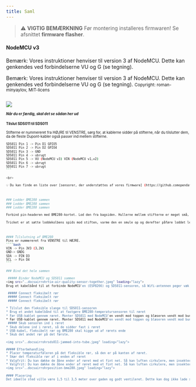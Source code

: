 ```yaml
---
title: Saml
---
```


> ⚠️ **VIGTIG BEMÆRKNING**
Før montering installeres firmwaren!
Se afsnittet __firmware flasher__.

#### NodeMCU v3
Bemærk: Vores instruktioner henviser til version 3 af NodeMCU. Dette kan genkendes ved forbindelserne VU og G (se tegning).

Bemærk: Vores instruktioner henviser til version 3 af NodeMCU. Dette kan genkendes ved forbindelserne VU og G (se tegning).
<small>Copyright: roman-minyaylov, MIT-licens<small>


<img src="..docsairrohrnodemcu-v3-bme280.jpeg" style="margin-top: 1em" loading="lazy">

##### Når du er færdig, skal det se sådan her ud


#### Tilslut SDS011 til SDS011
Stifterne er nummereret fra HØJRE til VENSTRE, sørg for, at kablerne sidder på stifterne, når du tilslutter dem, da de fleste Dupont-kabler også passer ind mellem stifterne.
````bash
SDS011 Pin 1 -> Pin D1 GPIO5
SDS011 Pin 2 -> Pin D2 GPIO4
SDS011 Pin 3 -> GND
SDS011 Pin 4 -> ubrugt
SDS011 Pin 5 -> VU (NodeMCU v3) VIN (NodeMCU v1,v2)
SDS011 Pin 6 -> ubrugt
SDS011 Pin 7 -> ubrugt
```

<br>

💡 Du kan finde en liste over [sensorer, der understøttes af vores firmware] (https://github.comopendata-stuttgartsensors-softwareblobmasterairrohr-firmwareReadme.md)



### Lodder BME280 sammen
### Lodder BME280 sammen
### Lodder BME280 sammen

Forbind pin-headeren med BME280-kortet. Lod den fra bagsiden. Hullerne mellem stifterne er meget små, så vær tålmodig og forsigtig.

Tricket er at sætte loddekolbens spids mod stiften, varme den en smule op og derefter påføre loddet let.



#### Tilslutning af BME280
Pins er nummereret fra VENSTRE til HØJRE.
````bash
VIN -> Pin 3V3 (3,3V)
GND-> GNDG
SDA -> PIN D3
SCL -> Pin D4
```

### Bind det hele sammen

 ##### Binder NodeMCU og SDS011 sammen
<img src="..docsairrohrtie-air-quality-sensor-together.jpeg" loading="lazy">
Brug et kabelbånd til at forbinde NodeMCU'en (ESP8266) og SDS011-sensoren, så Wifi-antennen peger væk fra sensoren

 ##### Connect fleksibelt rør
 ##### Connect fleksibelt rør
 ##### Connect fleksibelt rør

* Tilslut den fleksible slange til SDS011-sensoren
* Brug et andet kabelbånd til at fastgøre BME280-temperatursensoren til røret
* Før USB-kablet gennem røret. Monter SDS011 med NodeMCU'en vendt mod toppen og blæseren vendt mod bunden.
* Før USB-kablet gennem røret. Monter SDS011 med NodeMCU'en vendt mod toppen og blæseren vendt mod bunden.
 ##### Skub sensoren ind i røret
* Skub delene ind i røret, så de sidder fast i røret
* USB-kabel, fleksibelt rør og BME280 skal kigge ud af rørets ende
* Skub det andet rør på det første.

<img src="..docsairrohrsds011-jammed-into-tube.jpeg" loading="lazy">

##### Efterbehandling
* Placer temperaturføleren på det fleksible rør, så den er på kanten af røret.
* Skær det fleksible rør af i enden af røret
* Valgfrit: Du kan dække de åbne ender af røret med et fint net. Så kan luften cirkulere, men insekterne bliver udenfor.
* Valgfrit: Du kan dække de åbne ender af røret med et fint net. Så kan luften cirkulere, men insekterne bliver udenfor.
<img src="..docsairrohrposition-bme280.jpeg" loading="lazy">

#### Placering
Det ideelle sted ville være 1,5 til 3,5 meter over gaden og godt ventileret. Dette kan dog ikke lade sig gøre for alle mennesker, og derfor anmodes der om oplysninger som højde over jorden og beliggenhed i forhold til gaden ved registreringen.

